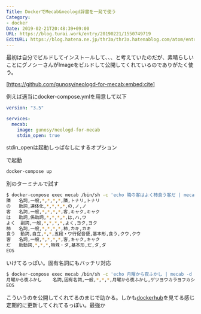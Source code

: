 ```yaml
---
Title: DockerでMecab&neologd辞書を一発で使う
Category:
- docker
Date: 2019-02-21T20:48:39+09:00
URL: https://blog.turai.work/entry/20190221/1550749719
EditURL: https://blog.hatena.ne.jp/thr3a/thr3a.hatenablog.com/atom/entry/17680117126975297291
---
```


最初は自分でビルドしてインストールして、、、と考えていたのだが、素晴らしいことにグノシーさんがImageをビルドして公開してくれているのでありがたく使う。

[https://github.com/gunosy/neologd-for-mecab:embed:cite]

例えば適当にdocker-compose.ymlを用意して以下

```yaml
version: "3.5"

services:
  mecab:
    image: gunosy/neologd-for-mecab
    stdin_open: true
```

stdin_openは起動しっぱなしにするオプション

で起動

```sh
docker-compose up
```

別のターミナルで試す

```sh
$ docker-compose exec mecab /bin/sh -c 'echo 隣の客はよく柿食う客だ | mecab -d /usr/lib/mecab/dic/neologd'
隣	名詞,一般,*,*,*,*,隣,トナリ,トナリ
の	助詞,連体化,*,*,*,*,の,ノ,ノ
客	名詞,一般,*,*,*,*,客,キャク,キャク
は	助詞,係助詞,*,*,*,*,は,ハ,ワ
よく	副詞,一般,*,*,*,*,よく,ヨク,ヨク
柿	名詞,一般,*,*,*,*,柿,カキ,カキ
食う	動詞,自立,*,*,五段・ワ行促音便,基本形,食う,クウ,クウ
客	名詞,一般,*,*,*,*,客,キャク,キャク
だ	助動詞,*,*,*,特殊・ダ,基本形,だ,ダ,ダ
EOS
```

いけてるっぽい。固有名詞にもバッチリ対応

```sh
$ docker-compose exec mecab /bin/sh -c 'echo 月曜から夜ふかし | mecab -d /usr/lib/mecab/dic/neologd'
月曜から夜ふかし	名詞,固有名詞,一般,*,*,*,月曜から夜ふかし,ゲツヨウカラヨフカシ,ゲツヨーカラヨフカシ
EOS
```

こういうのを公開してくれてるのまじで助かる。しかも[dockerhub](https://hub.docker.com/r/gunosy/neologd-for-mecab/tags)を見てる感じ定期的に更新してくれてるっぽい。最強か
